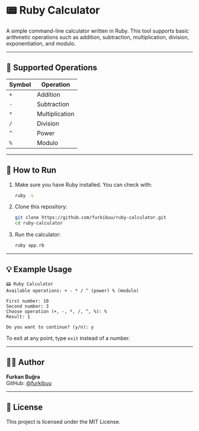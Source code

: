 # 📟 Ruby Calculator

A simple command-line calculator written in Ruby. This tool supports basic arithmetic operations such as addition, subtraction, multiplication, division, exponentiation, and modulo.

---

## 🧮 Supported Operations

| Symbol | Operation     |
|--------|----------------|
| `+`    | Addition       |
| `-`    | Subtraction    |
| `*`    | Multiplication |
| `/`    | Division       |
| `^`    | Power          |
| `%`    | Modulo         |

---

## 🚀 How to Run

1. Make sure you have Ruby installed. You can check with:

   ```bash
   ruby -v
   ```

2. Clone this repository:

   ```bash
   git clone https://github.com/furkibuu/ruby-calculator.git
   cd ruby-calculator
   ```

3. Run the calculator:

   ```bash
   ruby app.rb
   ```

---

## 💡 Example Usage

```plaintext
📟 Ruby Calculator
Available operations: + - * / ^ (power) % (modulo)

First number: 10
Second number: 3
Choose operation (+, -, *, /, ^, %): %
Result: 1

Do you want to continue? (y/n): y
```

To exit at any point, type `exit` instead of a number.

---

## 👨‍💻 Author

**Furkan Buğra**  
GitHub: [@furkibuu](https://github.com/furkibuu)

---

## 📄 License

This project is licensed under the MIT License.
